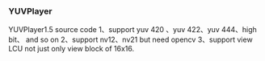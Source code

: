 ### YUVPlayer

YUVPlayer1.5 source code
1、support yuv 420 、yuv 422、yuv 444、high bit、 and so on
2、support nv12、nv21  but need opencv
3、support view LCU not just only view block of 16x16.
